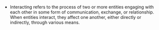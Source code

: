 - Interacting refers to the process of two or more entities engaging with each other in some form of communication, exchange, or relationship. When entities interact, they affect one another, either directly or indirectly, through various means.